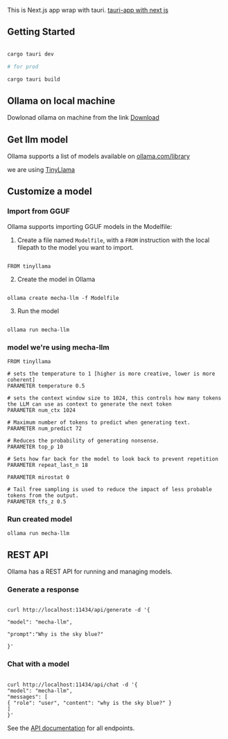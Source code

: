 This is Next.js app wrap with tauri. [tauri-app with next js](https://tauri.app/v1/guides/getting-started/setup/next-js)

## Getting Started

```bash

cargo tauri dev

# for prod

cargo tauri build

```

## Ollama on local machine

Dowlonad ollama on machine from the link
[Download](https://ollama.com/download)

## Get llm model

Ollama supports a list of models available on [ollama.com/library](https://ollama.com/library "ollama model library")

we are using [TinyLlama](https://github.com/jzhang38/TinyLlama)

## Customize a model

### Import from GGUF

Ollama supports importing GGUF models in the Modelfile:

1. Create a file named `Modelfile`, with a `FROM` instruction with the local filepath to the model you want to import.

```

FROM tinyllama

```

2. Create the model in Ollama

```

ollama create mecha-llm -f Modelfile

```

3. Run the model

```

ollama run mecha-llm

```

### model we're using mecha-llm

```
FROM tinyllama

# sets the temperature to 1 [higher is more creative, lower is more coherent]
PARAMETER temperature 0.5

# sets the context window size to 1024, this controls how many tokens the LLM can use as context to generate the next token
PARAMETER num_ctx 1024

# Maximum number of tokens to predict when generating text.
PARAMETER num_predict 72

# Reduces the probability of generating nonsense.
PARAMETER top_p 10

# Sets how far back for the model to look back to prevent repetition
PARAMETER repeat_last_n 18

PARAMETER mirostat 0

# Tail free sampling is used to reduce the impact of less probable tokens from the output.
PARAMETER tfs_z 0.5
```

### Run created model

`ollama run mecha-llm`

## REST API

Ollama has a REST API for running and managing models.

### Generate a response

```

curl http://localhost:11434/api/generate -d '{

"model": "mecha-llm",

"prompt":"Why is the sky blue?"

}'

```

### Chat with a model

```

curl http://localhost:11434/api/chat -d '{
"model": "mecha-llm",
"messages": [
{ "role": "user", "content": "why is the sky blue?" }
]
}'

```

See the [API documentation](./docs/api.md) for all endpoints.
